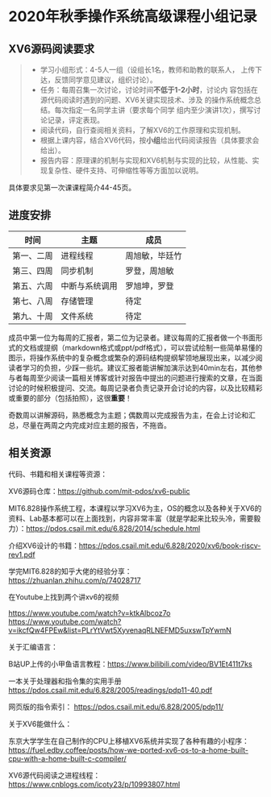 # 2020年秋季操作系统高级课程小组记录

## XV6源码阅读要求

>- 学习小组形式：4-5人一组（设组长1名，教师和助教的联系人， 上传下达，反馈同学意见建议，组织讨论）。
>- 任务：每周召集一次讨论，讨论时间**不低于1-2小时**，讨论内 容包括在源代码阅读时遇到的问题、XV6关键实现技术、涉及 的操作系统概念总结。每次指定一名同学主讲（要求每个同学 组内至少演讲1次），撰写讨论记录，评定表现。
>- 阅读代码，自行查阅相关资料，了解XV6的工作原理和实现机制。
>- 根据上课内容，结合XV6代码，按**小组**给出代码阅读报告（具体要求会给出）。
>- 报告内容：原理课的机制与实现和XV6机制与实现的比较，从性能、实现复杂性、硬件支持、可伸缩性等等方面加以说明。

具体要求见第一次课课程简介44-45页。

## 进度安排

| 时间       | 主题           | 成员           |
| ---------- | -------------- | -------------- |
| 第一、二周 | 进程线程       | 周旭敏，毕廷竹 |
| 第三、四周 | 同步机制       | 罗登，周旭敏   |
| 第五、六周 | 中断与系统调用 | 罗旭坤，罗登   |
| 第七、八周 | 存储管理       | 待定           |
| 第九、十周 | 文件系统       | 待定           |

成员中第一位为每周的汇报者，第二位为记录者。建议每周的汇报者做一个书面形式的文档或提纲（markdown格式或ppt/pdf格式），可以尝试绘制一些简单易懂的图示，将操作系统中的复杂概念或繁杂的源码结构提纲挈领地展现出来，以减少阅读者学习的负担，少踩一些坑。建议汇报者能讲解加演示达到40min左右，其他参与者每周至少阅读一篇相关博客或针对报告中提出的问题进行搜索的文章，在当面讨论的时候积极提问、交流。每周记录者负责记录开会讨论的内容，以及比较精彩或重要的部分（包括拍照），这很**重要**！

奇数周以讲解源码，熟悉概念为主题；偶数周以完成报告为主，在会上讨论和汇总，尽量在两周之内完成对应主题的报告，不拖沓。

## 相关资源

代码、书籍和相关课程等资源：

XV6源码仓库：https://github.com/mit-pdos/xv6-public

MIT6.828操作系统工程，本课程以学习XV6为主，OS的概念以及各种关于XV6的资料、Lab基本都可以在上面找到，内容非常丰富（就是学起来比较头冷，需要毅力）：https://pdos.csail.mit.edu/6.828/2014/schedule.html

介绍XV6设计的书籍：https://pdos.csail.mit.edu/6.828/2020/xv6/book-riscv-rev1.pdf

学完MIT6.828的知乎大佬的经验分享：https://zhuanlan.zhihu.com/p/74028717

在Youtube上找到两个讲xv6的视频

https://www.youtube.com/watch?v=ktkAlbcoz7o
https://www.youtube.com/watch?v=ikcfQw4FPEw&list=PLrYtVwt5XyvenaqRLNEFMD5uxswTpYwmN

关于汇编语言：

B站UP上传的小甲鱼语言教程：https://www.bilibili.com/video/BV1Et411t7ks

一本关于处理器和指令集的实用手册  https://pdos.csail.mit.edu/6.828/2005/readings/pdp11-40.pdf

网页版的指令索引： https://pdos.csail.mit.edu/6.828/2005/pdp11/

关于XV6能做什么：

东京大学学生在自己制作的CPU上移植XV6系统并实现了各种有趣的小程序：https://fuel.edby.coffee/posts/how-we-ported-xv6-os-to-a-home-built-cpu-with-a-home-built-c-compiler/

XV6源代码阅读之进程线程：https://www.cnblogs.com/icoty23/p/10993807.html

